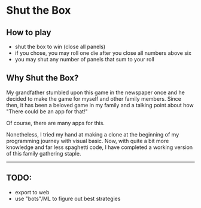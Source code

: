 # Shut the Box

## How to play
- shut the box to win (close all panels)
- if you chose, you may roll one die after you close all numbers above six
- you may shut any number of panels that sum to your roll

## Why Shut the Box?
My grandfather stumbled upon this game in the newspaper once and he decided to make the game for myself and other family members. Since then, it has been a beloved game in my family and a talking point about how "There could be an app for that!"

Of course, there are many apps for this.

Nonetheless, I tried my hand at making a clone at the beginning of my programming journey with visual basic. Now, with quite a bit more knowledge and far less spaghetti code, I have completed a working version of this family gathering staple.

---
## TODO:
- export to web
- use "bots"/ML to figure out best strategies